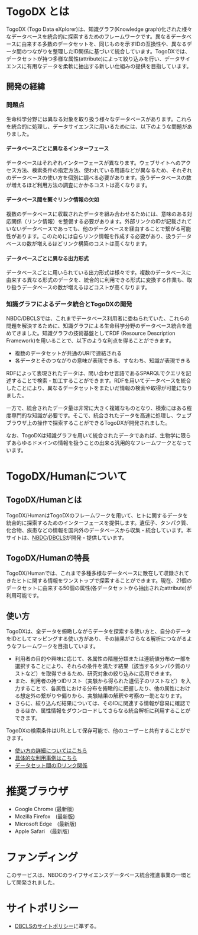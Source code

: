 # TogoDX とは

TogoDX (Togo Data eXplorer)は、知識グラフ(Knowledge graph)化された様々なデータベースを統合的に探索するためのフレームワークです。異なるデータベースに由来する多数のデータセットを、同じものを示すIDの互換性や、異なるデータ間のつながりを整理したID関係に基づいて統合しています。TogoDXでは、データセットが持つ多様な属性(attribute)によって絞り込みを行い、データサイエンスに有用なデータを柔軟に抽出する新しい仕組みの提供を目指しています。

## 開発の経緯

### 問題点

生命科学分野には異なる対象を取り扱う様々なデータベースがあります。これらを統合的に処理し、データサイエンスに用いるためには、以下のような問題がありました。

#### データベースごとに異なるインターフェース

データベースはそれぞれインターフェースが異なります。ウェブサイトへのアクセス方法、検索条件の指定方法、使われている用語などが異なるため、それぞれのデータベースの使い方を個別に調べる必要があります。扱うデータベースの数が増えるほど利用方法の調査にかかるコストは高くなります。

#### データベース間を繋ぐリンク情報の欠如

複数のデータベースに収載されたデータを組み合わせるためには、意味のある対応関係（リンク情報）を整備する必要があります。外部リンクのIDが記載されていないデータベースであっても、他のデータベースを経由することで繋がる可能性があります。このためには自らリンク情報を作成する必要があり、扱うデータベースの数が増えるほどリンク構築のコストは高くなります。

#### データベースごとに異なる出力形式

データベースごとに用いられている出力形式は様々です。複数のデータベースに由来する異なる形式のデータを、統合的に利用できる形式に変換する作業も、取り扱うデータベースの数が増えるほどコストが高くなります。

### 知識グラフによるデータ統合とTogoDXの開発

NBDC/DBCLSでは、これまでデータベース利用者に委ねられていた、これらの問題を解決するために、知識グラフによる生命科学分野のデータベース統合を進めてきました。知識グラフの技術基盤としてRDF (Resource Description Framework)を用いることで、以下のような利点を得ることができます。

- 複数のデータセットが共通のURIで連結される
- 各データとそのつながりの意味が表現できる、すなわち、知識が表現できる

RDFによって表現されたデータは、問い合わせ言語であるSPARQLでクエリを記述することで検索・加工することができます。RDFを用いてデータベースを統合したことにより、異なるデータセットをまたいだ情報の検索や取得が可能になりました。

一方で、統合されたデータ量は非常に大きく複雑なものとなり、検索にはある程度専門的な知識が必要です。そこで、統合されたデータを高速に処理し、ウェブブラウザ上の操作で探索することができるTogoDXが開発されました。

なお、TogoDXは知識グラフを用いて統合されたデータであれば、生物学に限らずあらゆるドメインの情報を扱うことの出来る汎用的なフレームワークとなっています。

# TogoDX/Humanについて

## TogoDX/Humanとは

TogoDX/HumanはTogoDXのフレームワークを用いて、ヒトに関するデータを統合的に探索するためのインターフェースを提供します。遺伝子、タンパク質、化合物、疾患などの情報を国内外のデータベースから収集・統合しています。本サイトは、[NBDC](https://biosciencedbc.jp/)/[DBCLS](https://dbcls.rois.ac.jp/)が開発・提供しています。

## TogoDX/Humanの特長

TogoDX/Humanでは、これまで多種多様なデータベースに散在して収録されてきたヒトに関する情報をワンストップで探索することができます。現在、21個のデータセットに由来する50個の属性(各データセットから抽出されたattribute)が利用可能です。

## 使い方

TogoDXは、全データを俯瞰しながらデータを探索する使い方と、自分のデータをIDとしてマッピングする使い方があり、その結果がさらなる解析につながるようなフレームワークを目指しています。

- 利用者の目的や興味に応じて、各属性の階層分類または連続値分布の一部を選択することにより、それらの条件を満たす結果（該当するタンパク質のリストなど）を取得できるため、研究対象の絞り込みに応用できます。
- また、利用者の持つIDリスト（実験から得られた遺伝子のリストなど）を入力することで、各属性における分布を俯瞰的に把握したり、他の属性における想定外の繋がりや偏りから、実験結果の解釈や考察の一助となります。
- さらに、絞り込んだ結果については、そのIDに関連する情報が容易に確認できるほか、属性情報をダウンロードしてさらなる統合解析に利用することができます。

TogoDXの検索条件はURLとして保存可能で、他のユーザーと共有することができます。

- [使い方の詳細についてはこちら](https://togodx.github.io/togodx-config-human/usage.html)
- [具体的な利用事例はこちら](https://togodx.github.io/togodx-config-human/examples.html)
- [データセット間のIDリンク関係](https://togodx.github.io/togodx-path/path-selected.html)

# 推奨ブラウザ
- Google Chrome (最新版)
- Mozilla Firefox　(最新版)
- Microsoft Edge　(最新版)
- Apple Safari　(最新版)

# ファンディング

このサービスは、NBDCのライフサイエンスデータベース統合推進事業の一環として開発されました。

# サイトポリシー

- [DBCLSのサイトポリシー](http://dbcls.rois.ac.jp/policy.html)に準ずる。

